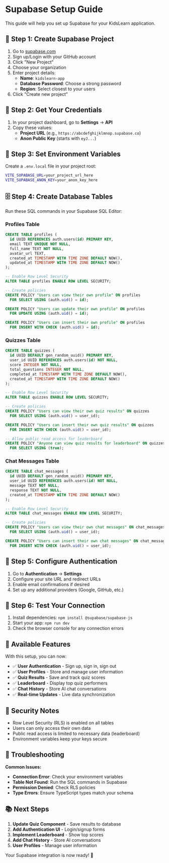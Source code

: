 # Supabase Setup Guide

This guide will help you set up Supabase for your KidsLearn application.

## 🚀 **Step 1: Create Supabase Project**

1. Go to [supabase.com](https://supabase.com)
2. Sign up/Login with your GitHub account
3. Click "New Project"
4. Choose your organization
5. Enter project details:
   - **Name**: `kidslearn-app`
   - **Database Password**: Choose a strong password
   - **Region**: Select closest to your users
6. Click "Create new project"

## 🔑 **Step 2: Get Your Credentials**

1. In your project dashboard, go to **Settings** → **API**
2. Copy these values:
   - **Project URL** (e.g., `https://abcdefghijklmnop.supabase.co`)
   - **Anon Public Key** (starts with `eyJ...`)

## 📝 **Step 3: Set Environment Variables**

Create a `.env.local` file in your project root:

```bash
VITE_SUPABASE_URL=your_project_url_here
VITE_SUPABASE_ANON_KEY=your_anon_key_here
```

## 🗄️ **Step 4: Create Database Tables**

Run these SQL commands in your Supabase SQL Editor:

### **Profiles Table**
```sql
CREATE TABLE profiles (
  id UUID REFERENCES auth.users(id) PRIMARY KEY,
  email TEXT UNIQUE NOT NULL,
  full_name TEXT NOT NULL,
  avatar_url TEXT,
  created_at TIMESTAMP WITH TIME ZONE DEFAULT NOW(),
  updated_at TIMESTAMP WITH TIME ZONE DEFAULT NOW()
);

-- Enable Row Level Security
ALTER TABLE profiles ENABLE ROW LEVEL SECURITY;

-- Create policies
CREATE POLICY "Users can view their own profile" ON profiles
  FOR SELECT USING (auth.uid() = id);

CREATE POLICY "Users can update their own profile" ON profiles
  FOR UPDATE USING (auth.uid() = id);

CREATE POLICY "Users can insert their own profile" ON profiles
  FOR INSERT WITH CHECK (auth.uid() = id);
```

### **Quizzes Table**
```sql
CREATE TABLE quizzes (
  id UUID DEFAULT gen_random_uuid() PRIMARY KEY,
  user_id UUID REFERENCES auth.users(id) NOT NULL,
  score INTEGER NOT NULL,
  total_questions INTEGER NOT NULL,
  completed_at TIMESTAMP WITH TIME ZONE DEFAULT NOW(),
  created_at TIMESTAMP WITH TIME ZONE DEFAULT NOW()
);

-- Enable Row Level Security
ALTER TABLE quizzes ENABLE ROW LEVEL SECURITY;

-- Create policies
CREATE POLICY "Users can view their own quiz results" ON quizzes
  FOR SELECT USING (auth.uid() = user_id);

CREATE POLICY "Users can insert their own quiz results" ON quizzes
  FOR INSERT WITH CHECK (auth.uid() = user_id);

-- Allow public read access for leaderboard
CREATE POLICY "Anyone can view quiz results for leaderboard" ON quizzes
  FOR SELECT USING (true);
```

### **Chat Messages Table**
```sql
CREATE TABLE chat_messages (
  id UUID DEFAULT gen_random_uuid() PRIMARY KEY,
  user_id UUID REFERENCES auth.users(id) NOT NULL,
  message TEXT NOT NULL,
  response TEXT NOT NULL,
  created_at TIMESTAMP WITH TIME ZONE DEFAULT NOW()
);

-- Enable Row Level Security
ALTER TABLE chat_messages ENABLE ROW LEVEL SECURITY;

-- Create policies
CREATE POLICY "Users can view their own chat messages" ON chat_messages
  FOR SELECT USING (auth.uid() = user_id);

CREATE POLICY "Users can insert their own chat messages" ON chat_messages
  FOR INSERT WITH CHECK (auth.uid() = user_id);
```

## 🔐 **Step 5: Configure Authentication**

1. Go to **Authentication** → **Settings**
2. Configure your site URL and redirect URLs
3. Enable email confirmations if desired
4. Set up any additional providers (Google, GitHub, etc.)

## 📱 **Step 6: Test Your Connection**

1. Install dependencies: `npm install @supabase/supabase-js`
2. Start your app: `npm run dev`
3. Check the browser console for any connection errors

## 🎯 **Available Features**

With this setup, you can now:

- ✅ **User Authentication** - Sign up, sign in, sign out
- ✅ **User Profiles** - Store and manage user information
- ✅ **Quiz Results** - Save and track quiz scores
- ✅ **Leaderboard** - Display top quiz performers
- ✅ **Chat History** - Store AI chat conversations
- ✅ **Real-time Updates** - Live data synchronization

## 🚨 **Security Notes**

- Row Level Security (RLS) is enabled on all tables
- Users can only access their own data
- Public read access is limited to necessary data (leaderboard)
- Environment variables keep your keys secure

## 🔧 **Troubleshooting**

**Common Issues:**
- **Connection Error**: Check your environment variables
- **Table Not Found**: Run the SQL commands in Supabase
- **Permission Denied**: Check RLS policies
- **Type Errors**: Ensure TypeScript types match your schema

## 📚 **Next Steps**

1. **Update Quiz Component** - Save results to database
2. **Add Authentication UI** - Login/signup forms
3. **Implement Leaderboard** - Show top scores
4. **Add Chat History** - Store AI conversations
5. **User Profiles** - Manage user information

Your Supabase integration is now ready! 🎉
